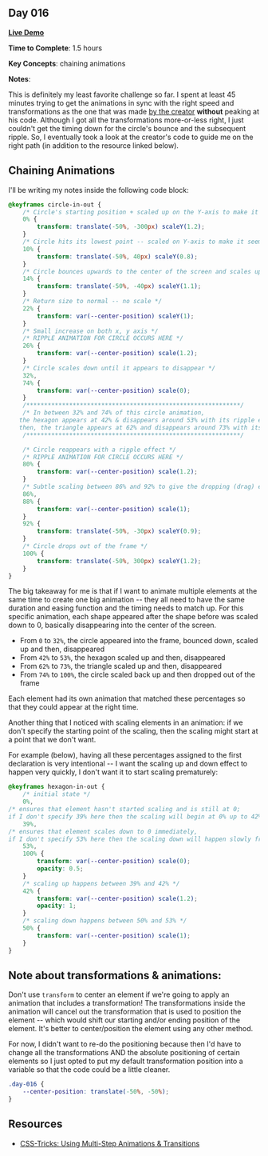 ## Day 016

**<a href="https://css100.aniqa.dev#day-016">Live Demo</a>**

**Time to Complete**: 1.5 hours

**Key Concepts**: chaining animations

**Notes**:

This is definitely my least favorite challenge so far. I spent at least 45 minutes trying to get the animations in sync with the right speed and transformations as the one that was made <a href="https://100dayscss.com/days/16/">by the creator</a> **without** peaking at his code. Although I got all the transformations more-or-less right, I just couldn't get the timing down for the circle's bounce and the subsequent ripple. So, I eventually took a look at the creator's code to guide me on the right path (in addition to the resource linked below).

## Chaining Animations

I'll be writing my notes inside the following code block:

```css
@keyframes circle-in-out {
	/* Circle's starting position + scaled up on the Y-axis to make it give an illusion that the ball is falling -- the weight is pulling the shape down */
	0% {
		transform: translate(-50%, -300px) scaleY(1.2);
	}
	/* Circle hits its lowest point -- scaled on Y-axis to make it seem like it bounced */
	10% {
		transform: translate(-50%, 40px) scaleY(0.8);
	}
	/* Circle bounces upwards to the center of the screen and scales up */
	14% {
		transform: translate(-50%, -40px) scaleY(1.1);
	}
	/* Return size to normal -- no scale */
	22% {
		transform: var(--center-position) scaleY(1);
	}
	/* Small increase on both x, y axis */
	/* RIPPLE ANIMATION FOR CIRCLE OCCURS HERE */
	26% {
		transform: var(--center-position) scale(1.2);
	}
	/* Circle scales down until it appears to disappear */
	32%,
	74% {
		transform: var(--center-position) scale(0);
	}
	/************************************************************/
	/* In between 32% and 74% of this circle animation, 
   the hexagon appears at 42% & disappears around 53% with its ripple effect,
   then, the triangle appears at 62% and disappears around 73% with its ripple effect */
	/************************************************************/

	/* Circle reappears with a ripple effect */
	/* RIPPLE ANIMATION FOR CIRCLE OCCURS HERE */
	80% {
		transform: var(--center-position) scale(1.2);
	}
	/* Subtle scaling between 86% and 92% to give the dropping (drag) effect */
	86%,
	88% {
		transform: var(--center-position) scale(1);
	}
	92% {
		transform: translate(-50%, -30px) scaleY(0.9);
	}
	/* Circle drops out of the frame */
	100% {
		transform: translate(-50%, 300px) scaleY(1.2);
	}
}
```

The big takeaway for me is that if I want to animate multiple elements at the same time to create one big animation -- they all need to have the same duration and easing function and the timing needs to match up. For this specific animation, each shape appeared after the shape before was scaled down to 0, basically disappearing into the center of the screen.

- From `0` to `32%`, the circle appeared into the frame, bounced down, scaled up and then, disappeared
- From `42%` to `53%`, the hexagon scaled up and then, disappeared
- From `62%` to `73%`, the triangle scaled up and then, disappeared
- From `74%` to `100%`, the circle scaled back up and then dropped out of the frame

Each element had its own animation that matched these percentages so that they could appear at the right time.

Another thing that I noticed with scaling elements in an animation: if we don't specify the starting point of the scaling, then the scaling might start at a point that we don't want.

For example (below), having all these percentages assigned to the first declaration is very intentional -- I want the scaling up and down effect to happen very quickly, I don't want it to start scaling prematurely:

```css
@keyframes hexagon-in-out {
	/* initial state */
	0%,
/* ensures that element hasn't started scaling and is still at 0; 
if I don't specify 39% here then the scaling will begin at 0% up to 42% instead of 39% to 42% */ 
	39%,
/* ensures that element scales down to 0 immediately,
if I don't specify 53% here then the scaling down will happen slowly from 50% to 100% */
	53%,
	100% {
		transform: var(--center-position) scale(0);
		opacity: 0.5;
	}
	/* scaling up happens between 39% and 42% */
	42% {
		transform: var(--center-position) scale(1.2);
		opacity: 1;
	}
	/* scaling down happens between 50% and 53% */
	50% {
		transform: var(--center-position) scale(1);
	}
}
```

## Note about transformations & animations:

Don't use `transform` to center an element if we're going to apply an animation that includes a transformation! The transformations inside the animation will cancel out the transformation that is used to position the element -- which would shift our starting and/or ending position of the element. It's better to center/position the element using any other method.

For now, I didn't want to re-do the positioning because then I'd have to change all the transformations AND the absolute positioning of certain elements so I just opted to put my default transformation position into a variable so that the code could be a little cleaner.

```css
.day-016 {
	--center-position: translate(-50%, -50%);
}
```

## Resources

- <a href="https://css-tricks.com/using-multi-step-animations-transitions/">CSS-Tricks: Using Multi-Step Animations & Transitions</a>
